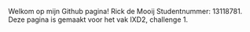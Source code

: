 Welkom op mijn Github pagina! Rick de Mooij Studentnummer: 13118781.
Deze pagina is gemaakt voor het vak IXD2, challenge 1.
